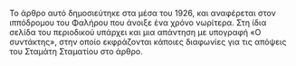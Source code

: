Το άρθρο αυτό δημοσιεύτηκε στα μέσα του 1926, και αναφέρεται στον ιππόδρομου του Φαλήρου που άνοιξε ένα χρόνο νωρίτερα.
Στη ίδια σελίδα του περιοδικού υπάρχει και μια απάντηση με υπογραφή «Ο συντάκτης», στην οποίο εκφράζονται κάποιες
διαφωνίες για τις απόψεις του Σταμάτη Σταματίου στο άρθρο.
